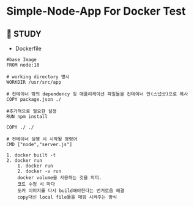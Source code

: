 # Simple-Node-App For Docker Test

## 🚀 STUDY

- Dockerfile 
```
#base Image
FROM node:10

# working directory 명시
WORKDIR /usr/src/app

# 컨테이너 밖의 dependency 및 애플리케이션 파일들을 컨테이너 안(스냅샷)으로 복사
COPY package.json ./

#추가적으로 필요한 설정
RUN npm install

COPY ./ ./

# 컨테이너 실행 시 시작될 명령어
CMD ["node","server.js"]
```

	1. docker built -t
	2. docker run
		1. docker run
		2. docker -v run
		docker volume을 사용하는 것을 의미.
		코드 수정 시 마다 
		도커 이미지를 다시 build해야한다는 번거로움 해결
		copy대신 local file들을 매핑 시켜주는 방식